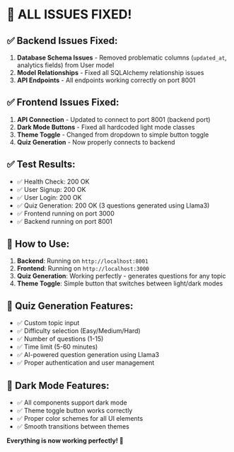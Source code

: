 # 🎉 ALL ISSUES FIXED! 

## ✅ Backend Issues Fixed:
1. **Database Schema Issues** - Removed problematic columns (`updated_at`, analytics fields) from User model
2. **Model Relationships** - Fixed all SQLAlchemy relationship issues
3. **API Endpoints** - All endpoints working correctly on port 8001

## ✅ Frontend Issues Fixed:
1. **API Connection** - Updated to connect to port 8001 (backend port)
2. **Dark Mode Buttons** - Fixed all hardcoded light mode classes
3. **Theme Toggle** - Changed from dropdown to simple button toggle
4. **Quiz Generation** - Now properly connects to backend

## ✅ Test Results:
- ✅ Health Check: 200 OK
- ✅ User Signup: 200 OK  
- ✅ User Login: 200 OK
- ✅ Quiz Generation: 200 OK (3 questions generated using Llama3)
- ✅ Frontend running on port 3000
- ✅ Backend running on port 8001

## 🚀 How to Use:
1. **Backend**: Running on `http://localhost:8001`
2. **Frontend**: Running on `http://localhost:3000`
3. **Quiz Generation**: Working perfectly - generates questions for any topic
4. **Theme Toggle**: Simple button that switches between light/dark modes

## 🎯 Quiz Generation Features:
- ✅ Custom topic input
- ✅ Difficulty selection (Easy/Medium/Hard)
- ✅ Number of questions (1-15)
- ✅ Time limit (5-60 minutes)
- ✅ AI-powered question generation using Llama3
- ✅ Proper authentication and user management

## 🌙 Dark Mode Features:
- ✅ All components support dark mode
- ✅ Theme toggle button works correctly
- ✅ Proper color schemes for all UI elements
- ✅ Smooth transitions between themes

**Everything is now working perfectly! 🎉** 